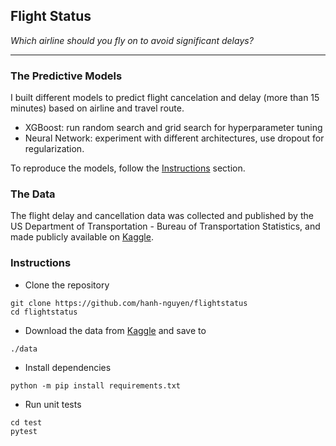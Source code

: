 ## Flight Status
*Which airline should you fly on to avoid significant delays?*

---

### The Predictive Models

I built different models to predict flight cancelation and delay (more than 15 minutes) based on airline and travel route.

* XGBoost: run random search and grid search for hyperparameter tuning
* Neural Network: experiment with different architectures, use dropout for regularization.

To reproduce the models, follow the [Instructions](#instructions) section.

### The Data

The flight delay and cancellation data was collected and published by the US Department of Transportation - Bureau of Transportation Statistics, and made publicly available on [Kaggle](https://www.kaggle.com/usdot/flight-delays).

### Instructions

* Clone the repository

``` shell
git clone https://github.com/hanh-nguyen/flightstatus
cd flightstatus
```

* Download the data from [Kaggle](https://www.kaggle.com/usdot/flight-delays) and save to

```
./data
```

* Install dependencies

``` shell
python -m pip install requirements.txt
```

* Run unit tests

``` shell
cd test
pytest
```
